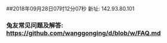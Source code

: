 ##2018年09月28日07时12分07秒 新址: 142.93.80.101
### 兔友常见问题及解答: https://github.com/wanggonging/d/blob/w/FAQ.md
